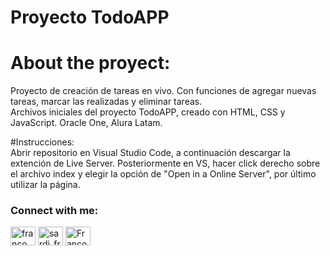 # Proyecto TodoAPP

# About the proyect:
Proyecto de creación de tareas en vivo. Con funciones de agregar nuevas tareas, marcar las realizadas y eliminar tareas.
<br>
Archivos iniciales del proyecto TodoAPP, creado con HTML, CSS y JavaScript. Oracle One, Alura Latam.

#Instrucciones:
<br>
Abrir repositorio en Visual Studio Code, a continuación descargar la extención de Live Server. Posteriormente en VS, hacer click derecho sobre el archivo index y elegir la opción de "Open in a Online Server", por último utilizar la página.

<h3 align="left">Connect with me:</h3>
<p align="left">
<a href="https://linkedin.com/in/franco sardi" target="blank"><img align="center" src="https://raw.githubusercontent.com/rahuldkjain/github-profile-readme-generator/master/src/images/icons/Social/linked-in-alt.svg" alt="franco sardi" height="30" width="40" /></a>
<a href="https://instagram.com/sardi_franco" target="blank"><img align="center" src="https://raw.githubusercontent.com/rahuldkjain/github-profile-readme-generator/master/src/images/icons/Social/instagram.svg" alt="sardi_franco" height="30" width="40" /></a>
<a href="https://discord.gg/Franco S#2010" target="blank"><img align="center" src="https://raw.githubusercontent.com/rahuldkjain/github-profile-readme-generator/master/src/images/icons/Social/discord.svg" alt="Franco S#2010" height="30" width="40" /></a>
</p>
